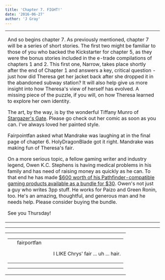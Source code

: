 ```yaml
---
title: 'Chapter 7. FIGHT!'
date: '2016-06-27'
author: 'J Gray'
---
```


<div>
<!-- Main content here -->
<table border="0" class="post"><tbody><tr><td>
   
   <div class="post_body">
       <p>And so begins chapter 7. As previously mentioned, chapter 7 will be a series of short stories. The first two might be familiar to those of you who backed the Kickstarter for chapter 5, as they were the bonus stories included in the e-trade compilations of chapters 1 and 2. This first one, Narrow, takes place shortly after the end of Chapter 1 and answers a key, critical question - just how did Theresa get her jacket back after she dropped it in the abandoned subway station? It will also help give us more insight into how Theresa's view of herself has evolved. A missing piece of the puzzle, if you will, on how Theresa learned to explore her own identity.</p><p>The art, by the way, is by the wonderful Tiffany Munro of <a href="http://www.stargazersgate.com/" target="_blank">Stargazer's Gate</a>. Please go check out her comic as soon as you can. I've always loved her painted style.</p><p>Fairpointfan asked what Mandrake was laughing at in the final page of chapter 6. HolyDragonBlade got it right. Mandrake was making fun of Theresa's fair.</p><p>On a more serious topic, a fellow gaming writer and industry legend, Owen K.C. Stephens is having medical problems in his family and has need of raising money as quickly as he can. To that end he has made <a href="http://drivethrurpg.com/product/186492/OwensGeniusStuff-BUNDLE" target="_blank">$600 worth of his Pathfinder-compatible gaming products available as a bundle for $30</a>. Owen's not just a guy who writes 3pp stuff. He works for Paizo and Green Ronin, too. He's an amazing, thoughtful, and generous man and he needs help. Please consider buying the bundle.</p><p>See you Thursday!</p>
   </div>
   </td></tr>
   </tbody></table><hr><table style="width:100%; border:0;" class="comment_table"><tbody><tr><td width="100%"><a name=""> </a><div style="width:100%;" class="comment"><table border="0" width="100%"><tbody><tr><td align="center" valign="top" width="125">
<span class="comment_title"><center>fairportfan<br></center><a name="2792">&nbsp;</a></span><br>
<center><img src="https://www.gravatar.com/avatar.php?gravatar_id=25384e7a871b43dff0641d6ca0cac5fa&amp;default=http%3A%2F%2Fmysteriesofthearcana.com%2Ftemplates%2Fmain%2Fimages%2Favatar.gif&amp;size=80&amp;rating=g" border="0" alt=""></center>
</td>
<td valign="top">


<p class="comment_text"> </p><p class="comment_text"><br> I LIKE Chrys' fair ... uh ... hair.</p>
 

</td></tr></tbody></table>
<hr></div></td></tr></tbody></table>
<!-- End main content -->
              </div>
